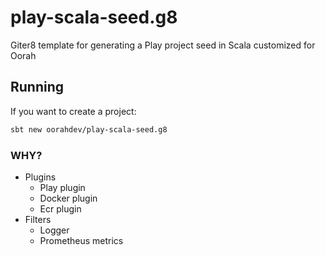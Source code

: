 # play-scala-seed.g8

Giter8 template for generating a Play project seed in Scala customized for Oorah


## Running

If you want to create a project:

```bash
sbt new oorahdev/play-scala-seed.g8
```
### WHY?

- Plugins
  - Play plugin
  - Docker plugin
  - Ecr plugin
- Filters
  - Logger
  - Prometheus metrics
  

